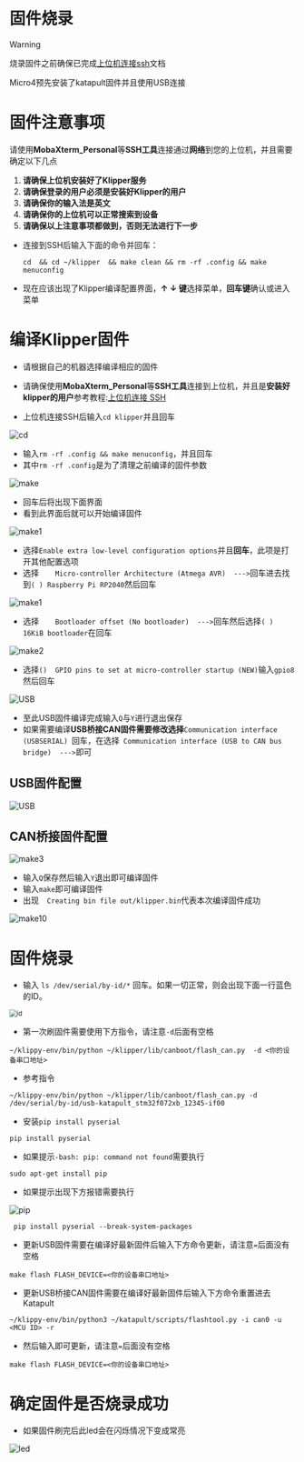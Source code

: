 # 固件烧录

> [!Warning]
>
> 烧录固件之前确保已完成[上位机连接ssh](introduction/conntossh.md "点击即可跳转")文档
>
> Micro4预先安装了katapult固件并且使用USB连接

# 固件注意事项

请使用**MobaXterm_Personal**等**SSH工具**连接通过**网络**到您的上位机，并且需要确定以下几点

1. **请确保上位机安装好了Klipper服务**
2. **请确保登录的用户必须是安装好Klipper的用户**
3. **请确保你的输入法是英文**
4. **请确保你的上位机可以正常搜索到设备**
5. **请确保以上注意事项都做到，否则无法进行下一步**



* 连接到SSH后输入下面的命令并回车：

     ```
     cd  && cd ~/klipper  && make clean && rm -rf .config && make menuconfig
     ```

* 现在应该出现了Klipper编译配置界面，**↑ ↓ 键**选择菜单，**回车键**确认或进入菜单

# 编译Klipper固件

* 请根据自己的机器选择编译相应的固件

* 请确保使用**MobaXterm_Personal**等**SSH工具**连接到上位机，并且是**安装好klipper的用户**参考教程:[上位机连接 SSH](https://mellow-old.klipper.cn/#/introduction/conntossh?id=通过wifi或者网线连接上位机)

* 上位机连接SSH后输入`cd klipper`并且回车

![cd](../../images/firmware/cd.png ":no-zooom")

* 输入`rm -rf .config && make menuconfig`，并且回车
* 其中`rm -rf .config`是为了清理之前编译的固件参数

![make](../../images/firmware/make.png ":no-zooom")

* 回车后将出现下面界面
* 看到此界面后就可以开始编译固件

![make1](../../images/firmware/make1.png ":no-zooom")

* 选择`Enable extra low-level configuration options`并且**回车**，此项是打开其他配置选项
* 选择`    Micro-controller Architecture (Atmega AVR)  --->`回车进去找到`( ) Raspberry Pi RP2040`然后回车

![make1](../../images/boards/fly_sb2040_v3/make1.png)



* 选择`    Bootloader offset (No bootloader)  --->`回车然后选择`( ) 16KiB bootloader`在回车

![make2](../../images/boards/fly_sb2040_v3/make2.png)

* 选择`()  GPIO pins to set at micro-controller startup (NEW)`输入`gpio8`然后回车

![USB](../../images/boards/fly_micro/usb.png)

* 至此USB固件编译完成输入`Q`与`Y`进行退出保存
* 如果需要编译**USB桥接CAN固件需要修改选择**`Communication interface (USBSERIAL) `回车，在选择` Communication interface (USB to CAN bus bridge)  --->`即可

<!-- tabs:start -->

## ****USB固件配置****

![USB](../../images/boards/fly_micro/usb.png)

## ****CAN桥接固件配置****
![make3](../../images/boards/fly_micro/can.png)

<!-- tabs:end -->

* 输入`Q`保存然后输入`Y`退出即可编译固件
* 输入`make`即可编译固件
* 出现`  Creating bin file out/klipper.bin`代表本次编译固件成功

![make10](../../images/boards/fly_sb2040_v3/make10.png)

# 固件烧录

* 输入 ``ls /dev/serial/by-id/*`` 回车。如果一切正常，则会出现下面一行蓝色的ID。

<img src="../../images/boards/fly_super8/id.png" alt="id" style="zoom:80%;" />

* 第一次刷固件需要使用下方指令，请注意`-d`后面有空格

```
~/klippy-env/bin/python ~/klipper/lib/canboot/flash_can.py  -d <你的设备串口地址>
```

* 参考指令

```
~/klippy-env/bin/python ~/klipper/lib/canboot/flash_can.py -d /dev/serial/by-id/usb-katapult_stm32f072xb_12345-if00
```

* 安装`pip install pyserial`

```
pip install pyserial
```

  * 如果提示`-bash: pip: command not found`需要执行

```
sudo apt-get install pip
```

* 如果提示出现下方报错需要执行

![pip](../../images/firmware/pip.png)

```
 pip install pyserial --break-system-packages
```

* 更新USB固件需要在编译好最新固件后输入下方命令更新，请注意`=`后面没有空格

```
make flash FLASH_DEVICE=<你的设备串口地址>
```

* 更新USB桥接CAN固件需要在编译好最新固件后输入下方命令重置进去Katapult

```
~/klippy-env/bin/python3 ~/katapult/scripts/flashtool.py -i can0 -u <MCU ID> -r
```

* 然后输入即可更新，请注意`=`后面没有空格

```
make flash FLASH_DEVICE=<你的设备串口地址>
```

# 确定固件是否烧录成功

* 如果固件刷完后此led会在闪烁情况下变成常亮

![led](../../images/boards/fly_micro/led.png)
